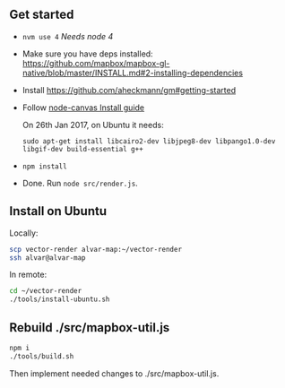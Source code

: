 ## Get started

* `nvm use 4` *Needs node 4*
* Make sure you have deps installed: https://github.com/mapbox/mapbox-gl-native/blob/master/INSTALL.md#2-installing-dependencies
* Install https://github.com/aheckmann/gm#getting-started
* Follow [node-canvas Install guide](https://github.com/Automattic/node-canvas)

  On 26th Jan 2017, on Ubuntu it needs:

  `sudo apt-get install libcairo2-dev libjpeg8-dev libpango1.0-dev libgif-dev build-essential g++`

* `npm install`
* Done. Run `node src/render.js`.


## Install on Ubuntu

Locally:

```bash
scp vector-render alvar-map:~/vector-render
ssh alvar@alvar-map
```

In remote:

```bash
cd ~/vector-render
./tools/install-ubuntu.sh
```


## Rebuild ./src/mapbox-util.js

```bash
npm i
./tools/build.sh
```

Then implement needed changes to ./src/mapbox-util.js.

